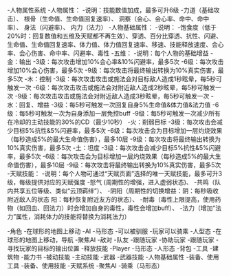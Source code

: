 -人物属性系统
  -人物属性：
    -说明：技能数值加成，最多可升6级
      -力道（基础攻击）、
      根骨（生命值、生命值回复速率）、
      洞察（会心、会心率、命中、命中率）、
      身法（闪避率）、
      内力（法力） 
  -人物基础属性：
    -说明：
    -饱食度（低于20%时：回复数值和五维及天赋都不再生效）、穿透、百分比穿透、抗性、闪避、生命值、生命值回复速率、体力值、体力值回复速率、移速、技能释放速度、会心率、会心伤害、命中率、闪避率、毒性
  -五维：
    -说明：每个人物的基础增益
      -金：输出
        -3级：每次攻击增加10%会心率&10%闪避率，最多5次 
        -6级：每次攻击增加10%会心伤害，最多5次 
        -9级：每次攻击将最终输出转换为10%真实伤害，最多5次
      -木：控制
        -3级：每次攻击攻击或施法会对目标敌人造成1秒眩晕，每5秒可触发一次
        -6级：每次攻击攻击或施法会对附近敌人造成2秒眩晕，每5秒可触发一次
        -9级：每次攻击攻击或施法会对附近敌人造成3秒眩晕，每5秒可触发一次
      -水：回复、增益
        -3级：每5秒可触发一次回复自身5%生命值&体力值&法力值
        -6级：每5秒可触发一次为自身添加一层免控buff
        -9级：每5秒可触发一次减少所有在冷却的主动技能的30%的CD（最少10秒）
      -火：削弱目标
        -3级：每次攻击会减少目标5%抗性&5%闪避率，最多5次 
        -6级：每次攻击会为目标增加一层灼烧效果（每秒造成5%的最大生命值伤害），最多10层 
        -9级：每次攻击将最终输出转换为10%真实伤害，最多5次
      -土：坦度
        -3级：每次攻击会减少目标5%抗性&5%闪避率，最多5次 
        -6级：每次攻击会为目标增加一层灼烧效果（每秒造成5%的最大生命值伤害），最多10层 
        -9级：每次攻击将最终输出转换为10%真实伤害，最多5次
  -天赋技能：
    -说明：每个人物可通过“天赋页面”选择的唯一天赋技能，最多可升3级，每级提供对应的天赋强度
      -怒气 (周期性的增强，进入虚弱状态)、
      -共鸣（队内共享五位等级、类似“云顶羁绊”）、
      -阴阳（周期性的切换增益：阴：每秒吸收附近敌人的状态 阳：每秒恢复附近友方的状态）、
      -耐毒（毒性上限提高，使用药物（如回血、回法力）时会增加自身的毒性，毒性会增加buff）、
      -法力（增加“法力”属性，消耗体力的技能将替换为消耗法力）

-角色
  -在球形的地图上移动
  -AI
    -马形态
      -可以被驯服
      -玩家可以骑乘
    -人型态
      -在球形的地图上移动，导航
      -聚焦AI
      -敌对
      -队友
      -跟随玩家
      -协助玩家
      -跟随玩家
      -寻找玩家的目标的输出位置
      -释放技能
  -Player
    -马形态
    -人形态
      -背包
        -工具
        -建筑物
        -能力书
          -被动技能
          -主动技能
        -武器
          -武器技能
          -人物基础属性
      -装备、使用工具
      -装备、使用技能
      -天赋系统
      -聚焦AI
      -骑乘（马形态）
